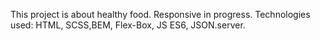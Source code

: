 This project is about healthy food. Responsive in progress.
Technologies used: HTML, SCSS,BEM, Flex-Box, JS ES6, JSON.server.
